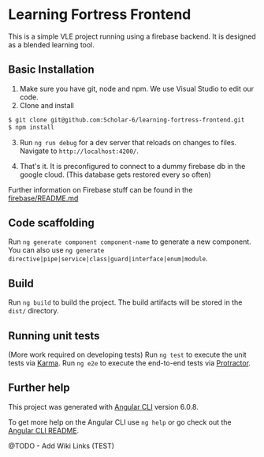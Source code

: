 # Learning Fortress Frontend

This is a simple VLE project running using a firebase backend. It is designed as a blended learning tool.

## Basic Installation 
1. Make sure you have git, node and npm. We use Visual Studio to edit our code.
2. Clone and install
```bash
$ git clone git@github.com:Scholar-6/learning-fortress-frontend.git
$ npm install
```
3. Run `ng run debug` for a dev server that reloads on changes to files. Navigate to `http://localhost:4200/`.

4. That's it. It is preconfigured to connect to a dummy firebase db in the google cloud. (This database gets restored every so often)

Further information on Firebase stuff can be found in the [firebase/README.md](./firebase/README.md)

## Code scaffolding

Run `ng generate component component-name` to generate a new component. You can also use `ng generate directive|pipe|service|class|guard|interface|enum|module`.

## Build

Run `ng build` to build the project. The build artifacts will be stored in the `dist/` directory.

## Running unit tests
(More work required on developing tests)
Run `ng test` to execute the unit tests via [Karma](https://karma-runner.github.io).
Run `ng e2e` to execute the end-to-end tests via [Protractor](http://www.protractortest.org/).

## Further help

This project was generated with [Angular CLI](https://github.com/angular/angular-cli) version 6.0.8.

To get more help on the Angular CLI use `ng help` or go check out the [Angular CLI README](https://github.com/angular/angular-cli/blob/master/README.md).

@TODO - Add Wiki Links (TEST)